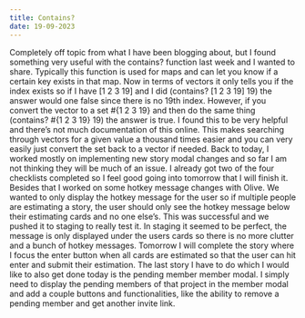 ```yaml
---
title: Contains?
date: 19-09-2023
---
```



Completely off topic from what I have been blogging about, but I found something very useful with the contains? function last week and I wanted to share. Typically this function is used for maps and can let you know if a certain key exists in that map. Now in terms of vectors it only tells you if the index exists so if I have [1 2 3 19] and I did (contains? [1 2 3 19] 19) the answer would one false since there is no 19th index. However, if you convert the vector to a set #{1 2 3 19} and then do the same thing (contains? #{1 2 3 19} 19) the answer is true. I found this to be very helpful and there’s not much documentation of this online. This makes searching through vectors for a given value a thousand times easier and you can very easily just convert the set back to a vector if needed.
Back to today, I worked mostly on implementing new story modal changes and so far I am not thinking they will be much of an issue. I already got two of the four checklists completed so I feel good going into tomorrow that I will finish it. Besides that I worked on some hotkey message changes with Olive. We wanted to only display the hotkey message for the user so if multiple people are estimating a story, the user should only see the hotkey message below their estimating cards and no one else’s. This was successful and we pushed it to staging to really test it. In staging it seemed to be perfect, the message is only displayed under the users cards so there is no more clutter and a bunch of hotkey messages. Tomorrow I will complete the story where I focus the enter button when all cards are estimated so that the user can hit enter and submit their estimation. The last story I have to do which I would like to also get done today is the pending member member modal. I simply need to display the pending members of that project in the member modal and add a couple buttons and functionalities, like the ability to remove a pending member and get another invite link.
